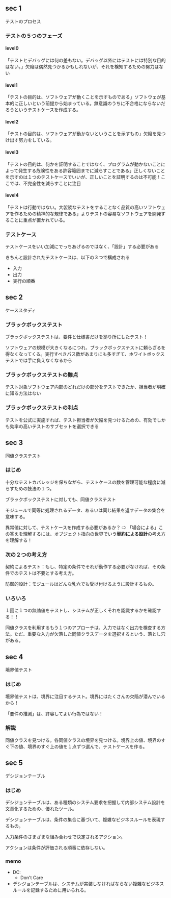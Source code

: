 ## sec 1
テストのプロセス

### テストの５つのフェーズ

#### level0
「テストとデバッグには何の差もない。デバッグ以外にはテストには特別な目的はない。」欠陥は偶然見つかるかもしれないが、それを検知するための努力はない

#### level1
「テストの目的は、ソフトウェアが動くことを示すものである」ソフトウェが基本的に正しいという前提から始まっている。無意識のうちに不合格にならないだろうというテストケースを作成する。

#### level2
「テストの目的は、ソフトウェアが動かないということを示すもの」欠陥を見つけ出す努力をしている。

#### level3
「テストの目的は、何かを証明することではなく、プログラムが動かないことによって発生する危険性をある許容範囲までに減らすことである」正しくないことを示すのは１つのテストケースでいいが、正しいことを証明するのは不可能！ここでは、不完全性を減らすことに注目

#### level4
「テストは行動ではない。大袈裟なテストをすることなく品質の高いソフトウェアを作るための精神的な規律である」よりテストの容易なソフトウェアを開発することに重点が置かれている。

### テストケース
テストケースをいい加減にでっちあげるのではなく、「設計」する必要がある

きちんと設計されたテストケースは、以下の３つで構成される

- 入力
- 出力
- 実行の順番


## sec 2
ケーススタディ

### ブラックボックステスト
ブラックボックステストは、要件と仕様書だけを拠り所にしたテスト！

ソフトウェアの規模が大きくなるにつれ、ブラックボックステストに頼らざるを得なくなってくる。実行すべきパス数があまりにも多すぎて、ホワイトボックステストでは手に負えなくなるから

### ブラックボックステストの難点
テスト対象ソフトウェア内部のどれだけの部分をテストできたか、担当者が明確に知る方法はない

### ブラックボックステストの利点
テストを公式に実施すれば、テスト担当者が欠陥を見つけるための、有効でしかも効率の高いテストのサブセットを選択できる


## sec 3
同値クラステスト

### はじめ
十分なテストカバレッジを保ちながら、テストケースの数を管理可能な程度に減らすための技法の１つ。

ブラックボックステストに対しても、同値クラステスト

モジュールで同等に処理されるデータ、あるいは同じ結果を返すデータの集合を意味する。

異常値に対して、テストケースを作成する必要があるか？ ⇨ 「場合による」この答えを理解するには、オブジェクト指向の世界でいう**契約による設計**の考え方を理解する！

### 次の２つの考え方
契約によるテスト：もし、特定の条件でそれが動作する必要がなければ、その条件でのテストは不要とする考え方。

防御的設計：モジュールはどんな乳六でも受け付けるように設計するもの。

### いろいろ
１回に１つの無効値をテストし、システムが正しくそれを認識するかを確認する！！

同値クラスを利用するもう１つのアプローチは、入力ではなく出力を検査する方法。ただ、重要な入力が欠落した同値クラスデータを選択するという、落とし穴がある。


## sec 4
境界値テスト

### はじめ
境界値テストは、境界に注目するテスト。境界にはたくさんの欠陥が潜んでいるから！

「要件の推測」は、許容してよい行為ではない！

### 解説
同値クラスを見つける。各同値クラスの境界を見つける。境界上の値、境界のすぐ下の値、境界のすぐ上の値を１点ずつ選んで、テストケースを作る。


## sec 5
デシジョンテーブル

### はじめ
デシジョンテーブルは、ある種類のシステム要求を把握して内部システム設計を文章化するための、優れたツール。

デシジョンテーブルは、条件の集合に基づいて、複雑なビジネスルールを表現するもの。

入力条件のさまざまな組み合わせで決定されるアクション。

アクションは条件が評価される順番に依存しない。

### memo
- DC:
    - Don't Care
- デシジョンテーブルは、システムが実装しなければならない複雑なビジネスルールを記録するために用いられる。

